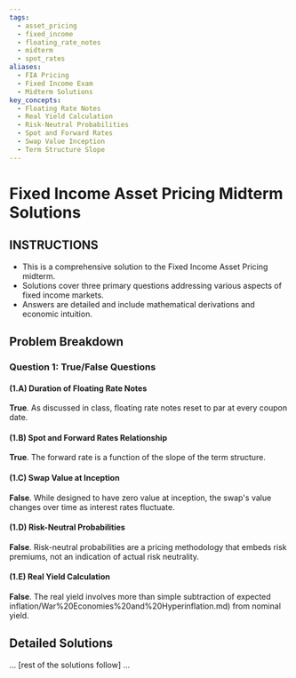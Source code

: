 ```yaml
---
tags:
  - asset_pricing
  - fixed_income
  - floating_rate_notes
  - midterm
  - spot_rates
aliases:
  - FIA Pricing
  - Fixed Income Exam
  - Midterm Solutions
key_concepts:
  - Floating Rate Notes
  - Real Yield Calculation
  - Risk-Neutral Probabilities
  - Spot and Forward Rates
  - Swap Value Inception
  - Term Structure Slope
---
```


# Fixed Income Asset Pricing Midterm Solutions

## INSTRUCTIONS
- This is a comprehensive solution to the Fixed Income Asset Pricing midterm.
- Solutions cover three primary questions addressing various aspects of fixed income markets.
- Answers are detailed and include mathematical derivations and economic intuition.

## Problem Breakdown
### Question 1: True/False Questions
#### (1.A) Duration of Floating Rate Notes
**True**. As discussed in class, floating rate notes reset to par at every coupon date.

#### (1.B) Spot and Forward Rates Relationship
**True**. The forward rate is a function of the slope of the term structure.

#### (1.C) Swap Value at Inception
**False**. While designed to have zero value at inception, the swap's value changes over time as interest rates fluctuate.

#### (1.D) Risk-Neutral Probabilities
**False**. Risk-neutral probabilities are a pricing methodology that embeds risk premiums, not an indication of actual risk neutrality.

#### (1.E) Real Yield Calculation
**False**. The real yield involves more than simple subtraction of expected inflation/War%20Economies%20and%20Hyperinflation.md) from nominal yield.

## Detailed Solutions
... [rest of the solutions follow] ...
